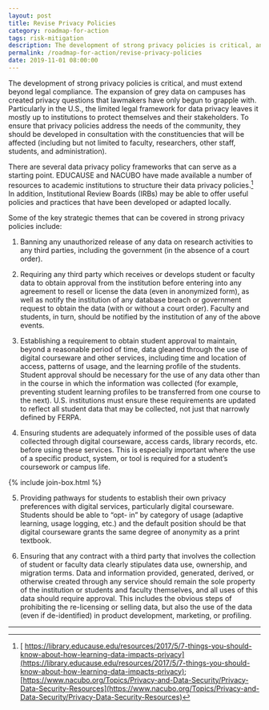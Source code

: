 ```yaml
---
layout: post
title: Revise Privacy Policies
category: roadmap-for-action
tags: risk-mitigation
description: The development of strong privacy policies is critical, and must extend beyond legal compliance.
permalink: /roadmap-for-action/revise-privacy-policies
date: 2019-11-01 08:00:00
---
```


The development of strong privacy policies is critical, and must extend beyond legal compliance. The expansion of grey data on campuses has created privacy questions that lawmakers have only begun to grapple with. Particularly in the U.S., the limited legal framework for data privacy leaves it mostly up to institutions to protect themselves and their stakeholders. To ensure that privacy policies address the needs of the community, they should be developed in consultation with the constituencies that will be affected (including but not limited to faculty, researchers, other staff, students, and administration).

There are several data privacy policy frameworks that can serve as a starting point. EDUCAUSE and NACUBO have made available a number of resources to academic institutions to structure their data privacy policies.[^8] In addition, Institutional Review Boards (IRBs) may be able to offer useful policies and practices that have been developed or adapted locally.

Some of the key strategic themes that can be covered in strong privacy policies include:

1. Banning any unauthorized release of any data on research activities to any third parties, including the government (in the absence of a court order).

2. Requiring any third party which receives or develops student or faculty data to obtain approval from the institution before entering into any agreement to resell or license the data (even in anonymized form), as well as notify the institution of any database breach or government request to obtain the data (with or without a court order). Faculty and students, in turn, should be notified by the institution of any of the above events.

3. Establishing a requirement to obtain student approval to maintain, beyond a reasonable period of time, data gleaned through the use of digital courseware and other services, including time and location of access, patterns of usage, and the learning profile of the students. Student approval should be necessary for the use of any data other than in the course in which the information was collected (for example, preventing student learning profiles to be transferred from one course to the next). U.S. institutions must ensure these requirements are updated to reflect all student data that may be collected, not just that narrowly defined by FERPA.

4. Ensuring students are adequately informed of the possible uses of data collected through digital courseware, access cards, library records, etc. before using these services. This is especially important where the use of a specific product, system, or tool is required for a student’s coursework or campus life.

{% include join-box.html %}

5. Providing pathways for students to establish their own privacy preferences with digital services, particularly digital courseware. Students should be able to “opt- in” by category of usage (adaptive learning, usage logging, etc.) and the default position should be that digital courseware grants the same degree of anonymity as a print textbook.

6. Ensuring that any contract with a third party that involves the collection of student or faculty data clearly stipulates data use, ownership, and migration terms. Data and information provided, generated, derived, or otherwise created through any service should remain the sole property of the institution or students and faculty themselves, and all uses of this data should require approval. This includes the obvious steps of prohibiting the re-licensing or selling data, but also the use of the data (even if de-identified) in product development, marketing, or profiling.

***
[^8]: [ https://library.educause.edu/resources/2017/5/7-things-you-should-know-about-how-learning-data-impacts-privacy](https://library.educause.edu/resources/2017/5/7-things-you-should-know-about-how-learning-data-impacts-privacy); [https://www.nacubo.org/Topics/Privacy-and-Data-Security/Privacy-Data-Security-Resources](https://www.nacubo.org/Topics/Privacy-and-Data-Security/Privacy-Data-Security-Resources)
